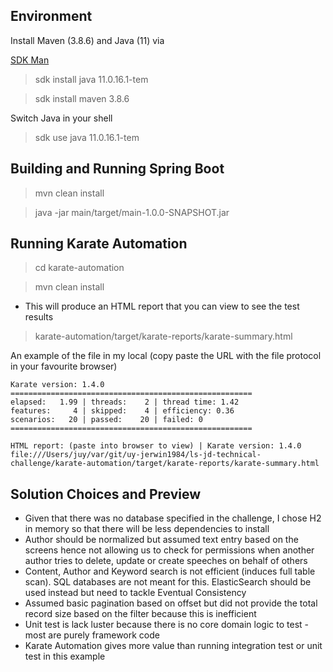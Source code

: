 ## Environment

Install Maven (3.8.6) and Java (11) via

[SDK Man](https://sdkman.io/install)

> sdk install java 11.0.16.1-tem

> sdk install maven 3.8.6

Switch Java in your shell

> sdk use java 11.0.16.1-tem

## Building and Running Spring Boot

> mvn clean install

> java -jar main/target/main-1.0.0-SNAPSHOT.jar

## Running Karate Automation

> cd karate-automation

> mvn clean install

* This will produce an HTML report that you can view to see the test results

> karate-automation/target/karate-reports/karate-summary.html

An example of the file in my local (copy paste the URL with the file protocol in your favourite browser)

```
Karate version: 1.4.0
======================================================
elapsed:   1.99 | threads:    2 | thread time: 1.42
features:     4 | skipped:    4 | efficiency: 0.36
scenarios:   20 | passed:    20 | failed: 0
======================================================

HTML report: (paste into browser to view) | Karate version: 1.4.0
file:///Users/juy/var/git/uy-jerwin1984/ls-jd-technical-challenge/karate-automation/target/karate-reports/karate-summary.html
```

## Solution Choices and Preview

* Given that there was no database specified in the challenge, I chose H2 in memory so that there will be less dependencies to install
* Author should be normalized but assumed text entry based on the screens hence not allowing us to check for permissions when another author tries to delete, update or create speeches on behalf of others
* Content, Author and Keyword search is not efficient (induces full table scan). SQL databases are not meant for this. ElasticSearch should be used instead but need to tackle Eventual Consistency
* Assumed basic pagination based on offset but did not provide the total record size based on the filter because this is inefficient
* Unit test is lack luster because there is no core domain logic to test - most are purely framework code
* Karate Automation gives more value than running integration test or unit test in this example

